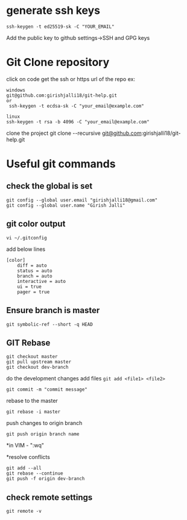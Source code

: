 # generate ssh keys

    ssh-keygen -t ed25519-sk -C "YOUR_EMAIL"

Add the public key to github settings->SSH and GPG keys

# Git Clone repository
click on code
get the ssh or https url of the repo
ex: 
    
    windows
    git@github.com:girishjalli18/git-help.git
    or 
     ssh-keygen -t ecdsa-sk -C "your_email@example.com"

    linux
    ssh-keygen -t rsa -b 4096 -C "your_email@example.com"

clone the project
    git clone --recursive git@github.com:girishjalli18/git-help.git


# Useful git commands

## check the global is set

    git config --global user.email "girishjalli18@gmail.com"
    git config --global user.name "Girish Jalli"


## git color output

    vi ~/.gitconfig
add below lines

    [color]
	    diff = auto
	    status = auto
	    branch = auto
	    interactive = auto
	    ui = true
	    pager = true

## Ensure branch is master

    git symbolic-ref --short -q HEAD


## GIT Rebase

    git checkout master
    git pull upstream master
    git checkout dev-branch
 do the development changes
 add files
`git add <file1> <file2>`

    git commit -m "commit message"

rebase to the master

    git rebase -i master


push changes to origin branch


    git push origin branch name

*in VIM - ":wq"

 *resolve conflicts

    git add --all
    git rebase --continue
    git push -f origin dev-branch


## check remote settings
    git remote -v